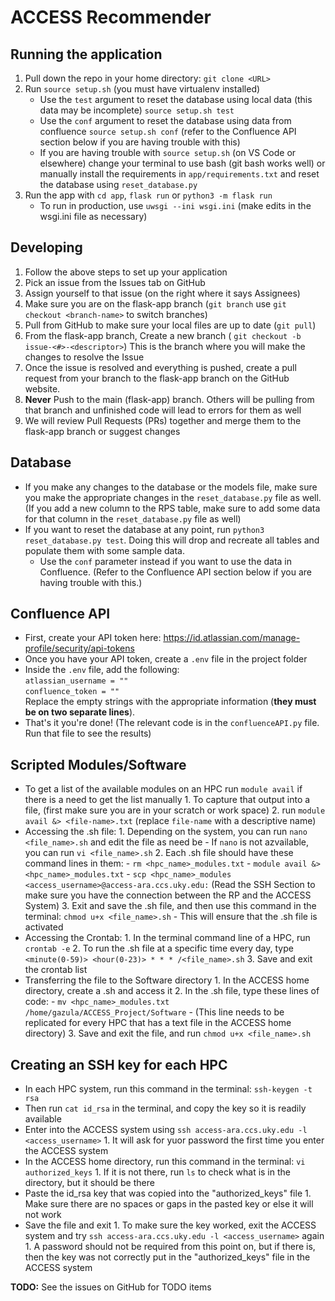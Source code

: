 # ACCESS Recommender
## Running the application
1. Pull down the repo in your home directory: ```git clone <URL>```
2. Run ```source setup.sh``` (you must have virtualenv installed)
    - Use the `test` argument to reset the database using local data (this data may be incomplete) `source setup.sh test`
    - Use the `conf` argument to reset the database using data from confluence `source setup.sh conf` (refer to the Confluence API section below if you are having trouble with this)
    - If you are having trouble with `source setup.sh` (on VS Code or elsewhere) 
    change your terminal to use bash (git bash works well) or manually install the requirements in `app/requirements.txt`
    and reset the database using `reset_database.py`
3. Run the app with  `cd app`, ```flask run``` or ```python3 -m flask run```
    - To run in production, use `uwsgi --ini wsgi.ini` (make edits in the wsgi.ini file as necessary)

## Developing
1. Follow the above steps to set up your application
2. Pick an issue from the Issues tab on GitHub 
3. Assign yourself to that issue (on the right where it says Assignees)
4. Make sure you are on the flask-app branch (```git branch``` use ```git checkout <branch-name>``` to switch branches)
5. Pull from GitHub to make sure your local files are up to date (```git pull```)
6. From the flask-app branch, Create a new branch ( ```git checkout -b issue-<#>-<descriptor>```)
    This is the branch where you will make the changes to resolve the Issue
7. Once the issue is resolved and everything is pushed, create a pull request from your branch to the flask-app branch on the GitHub website.
8. **Never** Push to the main (flask-app) branch. Others will be pulling from that branch and unfinished
    code will lead to errors for them as well
9. We will review Pull Requests (PRs) together and merge them to the flask-app branch or suggest changes

## Database
- If you make any changes to the database or the models file, make sure you make the appropriate changes in the
    ```reset_database.py``` file as well. (If you add a new column to the RPS table, 
    make sure to add some data for that column in the ```reset_database.py``` file as well)
- If you want to reset the database at any point, run ```python3 reset_database.py test```.
    Doing this will drop and recreate all tables and populate them with some sample data.
    - Use the `conf` parameter instead if you want to use the data in Confluence. (Refer to the Confluence API
    section below if you are having trouble with this.)

## Confluence API
- First, create your API token here: https://id.atlassian.com/manage-profile/security/api-tokens
- Once you have your API token, create a `.env` file in the project folder
- Inside the `.env` file, add the following:  
    `atlassian_username = ""`  
    `confluence_token = ""`  
    Replace the empty strings with the appropriate information (**they must be on two separate lines**).
- That's it you're done! (The relevant code is in the `confluenceAPI.py` file. Run that file to see the results)

## Scripted Modules/Software
- To get a list of the available modules on an HPC run `module avail` if there is a need to get the list manually
      1. To capture that output into a file, (first make sure you are in your scratch or work space)
      2. run  `module avail &> <file-name>.txt` (replace `file-name` with a descriptive name)
- Accessing the .sh file:
      1. Depending on the system, you can run `nano <file_name>.sh` and edit the file as need be
          - If `nano` is not azvailable, you can run `vi <file_name>.sh`
      2. Each .sh file should have these command lines in them:
          - `rm <hpc_name>_modules.txt`
          - `module avail &> <hpc_name>_modules.txt`
          - `scp <hpc_name>_modules <access_username>@access-ara.ccs.uky.edu:` (Read the SSH Section to make sure you have the connection between the RP and the ACCESS System)
      3. Exit and save the .sh file, and then use this command in the terminal: `chmod u+x <file_name>.sh`
          - This will ensure that the .sh file is activated
- Accessing the Crontab:
      1. In the terminal command line of a HPC, run `crontab -e`
      2. To run the .sh file at a specific time every day, type `<minute(0-59)> <hour(0-23)> * * * /<file_name>.sh`
      3. Save and exit the crontab list
- Transferring the file to the Software directory
      1. In the ACCESS home directory, create a .sh and access it
      2. In the .sh file, type these lines of code:
        - `mv <hpc_name>_modules.txt /home/gazula/ACCESS_Project/Software`
        - (This line needs to be replicated for every HPC that has a text file in the ACCESS home directory)
      3. Save and exit the file, and run `chmod u+x <file_name>.sh`

## Creating an SSH key for each HPC
- In each HPC system, run this command in the terminal: `ssh-keygen -t rsa`
- Then run `cat id_rsa` in the terminal, and copy the key so it is readily available
- Enter into the ACCESS system using `ssh access-ara.ccs.uky.edu -l <access_username>`
      1. It will ask for yuor password the first time you enter the ACCESS system
- In the ACCESS home directory, run this command in the terminal: `vi authorized_keys`
      1. If it is not there, run `ls` to check what is in the directory, but it should be there
- Paste the id_rsa key that was copied into the "authorized_keys" file
      1. Make sure there are no spaces or gaps in the pasted key or else it will not work
- Save the file and exit
      1. To make sure the key worked, exit the ACCESS system and try `ssh access-ara.ccs.uky.edu -l <access_username>` again
      1. A password should not be required from this point on, but if there is, then the key was not correctly put in the "authorized_keys" file in the ACCESS system

**TODO:**
See the issues on GitHub for TODO items

